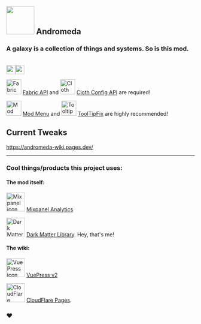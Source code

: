 ## <img src="https://us-east-1.tixte.net/uploads/melontini.tixte.co/andromeda_512.png" width="75" height="75"> Andromeda
### A galaxy is a collection of things and systems. So is this mod.

<br/>
<a href="https://www.curseforge.com/minecraft/mc-mods/andromeda"><img src="https://cf.way2muchnoise.eu/title/639198.svg" alt="" height="24"></a><a href="https://modrinth.com/mod/andromeda"><img src="https://img.shields.io/modrinth/dt/TseYlb0f?label=modrinth" alt="" height="24"></a>

<br/>

<img alt="Fabric API icon" src="https://cdn.modrinth.com/data/P7dR8mSH/icon.png" width="40" height="40"></img> [Fabric API](https://modrinth.com/mod/fabric-api) and <img alt="Cloth Config icon" src="https://cdn.modrinth.com/data/9s6osm5g/icon.png" width="40" height="40"> [Cloth Config API](https://modrinth.com/mod/cloth-config) are required!

<img alt="Mod Menu icon" src="https://cdn.modrinth.com/data/mOgUt4GM/icon.png" width="40" height="40"></img> [Mod Menu](https://modrinth.com/mod/modmenu) and <img alt="TooltipFix icon" src="https://cdn.modrinth.com/data/2RKFTmiB/e2ebd2a3e0b5f30ed8d1084b79c568895a12f656.png" width="40" height="40"> [ToolTipFix](https://modrinth.com/mod/modmenu) are highly recommended!

## Current Tweaks

https://andromeda-wiki.pages.dev/

***

### Cool things/products this project uses:

#### The mod itself:<br/>
<img alt="Mixpanel icon" src="https://github.com/melontini/dark-matter/assets/104443436/0b656b33-46d1-4d74-b164-686259f405f8" width="50" height="50"></img> [Mixpanel Analytics](https://mixpanel.com/home)

<img alt="Dark Matter icon" src="https://github.com/melontini/dark-matter/assets/104443436/26b2062c-d439-4e5d-be37-404797bf0552" width="50" height="50"></img> [Dark Matter Library](https://github.com/melontini/dark-matter). Hey, that's me!

#### The wiki:<br/>
<img alt="VuePress icon" src="https://github.com/melontini/dark-matter/assets/104443436/c4ea1ccd-f82c-4b99-ba15-7ebf6cf4b7e7" width="50" height="50"></img> [VuePress v2](https://v2.vuepress.vuejs.org/)

<img alt="CloudFlare Pages icon" src="https://github.com/melontini/dark-matter/assets/104443436/d7bb6939-b96f-48c7-a11d-1b79a1ef074d" width="50" height="50"></img> [CloudFlare Pages](https://pages.cloudflare.com/).

### ❤️
<br/>